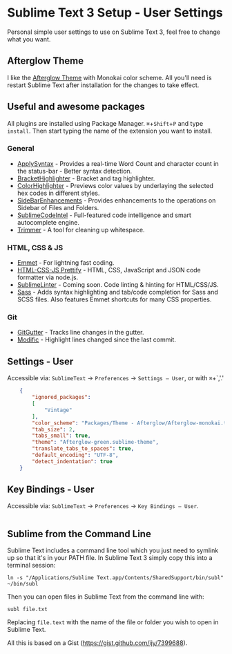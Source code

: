 # Sublime Text 3 Setup - User Settings

Personal simple user settings to use on Sublime Text 3, feel free to change what you want.


## Afterglow Theme

I like the [Afterglow Theme](https://github.com/YabataDesign/afterglow-theme) with Monokai color scheme. All you'll need is restart Sublime Text after installation for the changes to take effect.


## Useful and awesome packages

All plugins are installed using Package Manager. `⌘`+`Shift`+`P` and type `install`. Then start typing the name of the extension you want to install.

### General 

- [ApplySyntax](https://github.com/facelessuser/ApplySyntax) - Provides a real-time Word Count and character count in the status-bar - Better syntax detection.
- [BracketHighlighter](https://github.com/facelessuser/BracketHighlighter) - Bracket and tag highlighter.
- [ColorHighlighter](https://github.com/Monnoroch/ColorHighlighter) - Previews color values by underlaying the selected hex codes in different styles.
- [SideBarEnhancements](https://github.com/titoBouzout/SideBarEnhancements/tree/st3) - Provides enhancements to the operations on Sidebar of Files and Folders.
- [SublimeCodeIntel](https://sublime.wbond.net/packages/SublimeCodeIntel) - Full-featured code intelligence and smart autocomplete engine.
- [Trimmer](https://github.com/jonlabelle/Trimmer) - A tool for cleaning up whitespace.


### HTML, CSS & JS

- [Emmet](https://sublime.wbond.net/packages/Emmet) - For lightning fast coding.
- [HTML-CSS-JS Prettify](https://github.com/victorporof/Sublime-HTMLPrettify) - HTML, CSS, JavaScript and JSON code formatter via node.js.
- [SublimeLinter](https://github.com/SublimeLinter/SublimeLinter3#sublimelinter3) - Coming soon. Code linting & hinting for HTML/CSS/JS.
- [Sass](https://sublime.wbond.net/packages/Sass) - Adds syntax highlighting and tab/code completion for Sass and SCSS files. Also features Emmet shortcuts for many CSS properties.


### Git
- [GitGutter](https://github.com/jisaacks/GitGutter) - Tracks line changes in the gutter.
- [Modific](https://sublime.wbond.net/packages/Modific) - Highlight lines changed since the last commit.


## Settings - User

Accessible via: `SublimeText` &rarr; `Preferences` &rarr; `Settings – User`, or with `⌘`+`,'.'

```json
    {
        "ignored_packages":
        [
            "Vintage"
        ],
        "color_scheme": "Packages/Theme - Afterglow/Afterglow-monokai.tmTheme",
        "tab_size": 2,
        "tabs_small": true,
        "theme": "Afterglow-green.sublime-theme",
        "translate_tabs_to_spaces": true,
        "default_encoding": "UTF-8",
        "detect_indentation": true
    }
```


## Key Bindings - User

Accessible via: `SublimeText` &rarr; `Preferences` &rarr; `Key Bindings – User`. 

```

```


## Sublime from the Command Line

Sublime Text includes a command line tool which you just need to symlink up so that it's in your PATH file. In Sublime Text 3 simply copy this into a terminal session:

    ln -s "/Applications/Sublime Text.app/Contents/SharedSupport/bin/subl" ~/bin/subl

Then you can open files in Sublime Text from the command line with:

    subl file.txt

Replacing `file.text` with the name of the file or folder you wish to open in Sublime Text.

All this is based on a Gist (https://gist.github.com/ijy/7399688).
